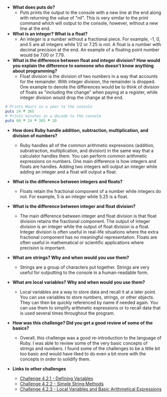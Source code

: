 * **What does puts do?**
  * Puts prints the output to the console with a new line at the end along with returning the value of "nil".  This is very similar to the print command which will output to the console, however, without a new line at the end.
* **What is an integer? What is a float?**
  * An integer is a number without a fractional piece.  For example, -1, 0, and 5 are all integers while 1/2 or 7.25 is not.  A float is a number with decimal precision at the end.  An example of a floating point number would be 7.00 or 7.79.
* **What is the difference between float and integer division? How would you explain the difference to someone who doesn't know anything about programming?**
  * Float division is the division of two numbers in a way that accounts for the remainder.  With integer division, the remainder is dropped.  One example to denote the differences would be to think of division of floats as "including the change" when paying at a register, while integer division would drop the change at the end.

```ruby
# Prints Hours in a year to the console
puts 24 * 365
# Prints minutes in a decade to the console
puts 60 * 24 * 365 * 10
```

* **How does Ruby handle addition, subtraction, multiplication, and division of numbers?**
  * Ruby handles all of the common arithmetic expressions (addition, subratraction, multiplication, and division) in the same way that a calculator handles them.  You can perform common arithmetic expressions on numbers.  One main difference is how integers and floats are handles.  Adding two integers will output an integer while adding an integer and a float will output a float.
* **What is the difference between integers and floats?**
  * Floats retain the fractional component of a number while integers do not.  For example, 5 is an integer while 5.25 is a float.
* **What is the difference between integer and float division?**
  * The main difference between integer and float division is that float division retains the fractional component.  The output of integer division is an integer while the output of float division is a float.  Integer division is often useful in real-life situations where the extra fractional component has no meaningful representation.  Floats are often useful in mathematical or scientific applications where precision is important.
* **What are strings? Why and when would you use them?**
  * Strings are a group of characters put together.  Strings are very useful for outputting to the console in a human-readable form.
* **What are local variables? Why and when would you use them?**
  * Local variables are a way to store data and recall it at a later point.  You can use variables to store numbers, strings, or other objects.  They can then be quickly referenced by name if needed again.  You can use them to simplify arithmetic expressions or to recall data that is used several times throughout the program.
* **How was this challenge? Did you get a good review of some of the basics?**
  * Overall, this challenge was a good re-introduction to the language of Ruby.  I was able to review some of the very basic concepts of strings and numbers.  I found some of the challenges to be a little bit too basic and would have liked to do even a bit more with the concepts in order to solidify them.

* **Links to other challenges**
  * [Challenge 4.2.1 - Defining Variables](defining-variables.rb)
  * [Challenge 4.2.2 - Simple String Methods](simple-string.rb)
  * [Challenge 4.2.3 - Local Variables and Basic Arithmetical Expressions](basic-math.rb)